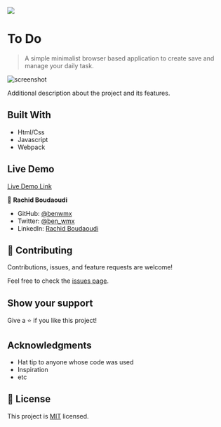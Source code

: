 
![](https://img.shields.io/badge/Microverse-blueviolet)

# To Do

> A simple minimalist browser based application to create save and manage your daily task.

![screenshot](./app_screenshot.png)

Additional description about the project and its features.

## Built With

- Html/Css
- Javascript
- Webpack

## Live Demo

[Live Demo Link](https://kind-kalam-eecd7d.netlify.app/)

👤 **Rachid Boudaoudi**

- GitHub: [@benwmx](https://github.com/benwmx)
- Twitter: [@ben_wmx](https://twitter.com/ben_wmx)
- LinkedIn: [Rachid Boudaoudi](https://www.linkedin.com/in/rachid-boudaoudi-1621a0183/)
## 🤝 Contributing

Contributions, issues, and feature requests are welcome!

Feel free to check the [issues page](../../issues/).

## Show your support

Give a ⭐️ if you like this project!

## Acknowledgments

- Hat tip to anyone whose code was used
- Inspiration
- etc

## 📝 License

This project is [MIT](./MIT.md) licensed.
